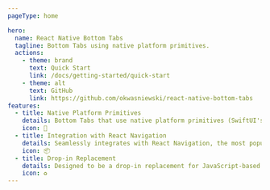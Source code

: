 ```yaml
---
pageType: home

hero:
  name: React Native Bottom Tabs
  tagline: Bottom Tabs using native platform primitives.
  actions:
    - theme: brand
      text: Quick Start
      link: /docs/getting-started/quick-start
    - theme: alt
      text: GitHub
      link: https://github.com/okwasniewski/react-native-bottom-tabs
features:
  - title: Native Platform Primitives
    details: Bottom Tabs that use native platform primitives (SwiftUI's TabView on iOS and BottomNavigationView on Android).
    icon: 📱
  - title: Integration with React Navigation
    details: Seamlessly integrates with React Navigation, the most popular navigation library for React Native.
    icon: 📦
  - title: Drop-in Replacement
    details: Designed to be a drop-in replacement for JavaScript-based bottom tabs.
    icon: ♻️
---
```

